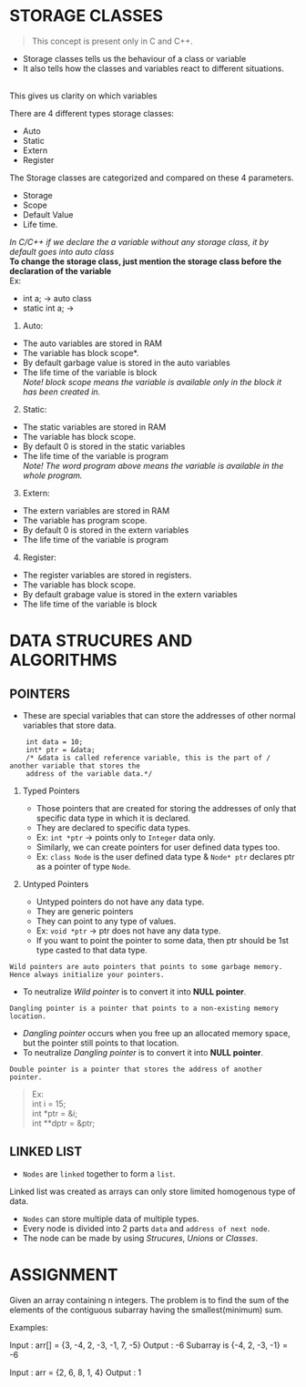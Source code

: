 # STORAGE CLASSES
> This concept is present only in C and C++. 

* Storage classes tells us the behaviour of a class or variable
* It also tells how the classes and variables react to different situations.
<br>
This gives us clarity on which variables

There are 4 different types storage classes:
<ul>
    <li> Auto </li>
    <li> Static </li>
    <li> Extern </li>
    <li> Register </li>
</ul>

The Storage classes are categorized and compared on these 4 parameters.
* Storage
* Scope
* Default Value
* Life time.

<i> In C/C++ if we declare the a variable without any storage class, it by default goes into auto class</i><br>
<strong>To change the storage class, just mention the storage class before the declaration of the variable</strong><br>
Ex:<br>
<ul>
    <li>int a; -> auto class
    <li>static int a; -> 
</ul> 


1) Auto:
* The auto variables are stored in RAM
* The variable has block scope*.
* By default garbage value is stored in the auto variables
* The life time of the variable is block     
<i>Note! block scope means the variable is available only in the block it has been created in.</i>

2) Static:
* The static variables are stored in RAM
* The variable has block scope.
* By default 0 is stored in the static variables
* The life time of the variable is program     
<i>Note! The word program above means the variable is available in the whole program.</i>

3) Extern:
* The extern variables are stored in RAM
* The variable has program scope.
* By default 0 is stored in the extern variables
* The life time of the variable is program     

4) Register:
* The register variables are stored in registers.
* The variable has block scope.
* By default grabage value is stored in the extern variables
* The life time of the variable is block     

# DATA STRUCURES AND ALGORITHMS

## POINTERS
    
* These are special variables that can store the addresses of other normal variables that store data.
    
```
    int data = 10;
    int* ptr = &data; 
    /* &data is called reference variable, this is the part of / another variable that stores the 
    address of the variable data.*/
```    
    
1) Typed Pointers
    * Those pointers that are created for storing the addresses of only that specific data type in which it is declared.
    * They are declared to specific data types.
    * Ex: `int *ptr` -> points only to `Integer` data only.
    * Similarly, we can create pointers for user defined data types too.
    * Ex: `class Node` is the user defined data type & `Node* ptr` declares ptr as a pointer of type `Node`.

2) Untyped Pointers
    * Untyped pointers do not have any data type.
    * They are generic pointers
    * They can point to any type of values.
    * Ex: `void *ptr` -> ptr does not have any data type.
    * If you want to point the pointer to some data, then ptr should be 1st type casted to that data type.

`Wild pointers are auto pointers that points to some garbage memory. Hence always initialize your pointers.`
* To neutralize _Wild pointer_ is to convert it into **NULL pointer**.

`Dangling pointer is a pointer that points to a non-existing memory location.`
* _Dangling pointer_ occurs when you free up an allocated memory space, but the pointer still points to that location.
* To neutralize _Dangling pointer_ is to convert it into **NULL pointer**.

`Double pointer is a pointer that stores the address of another pointer.`
> Ex:<br> int i = 15;<br> int *ptr = &i;<br> int **dptr = &ptr;<br>



## **LINKED LIST**

* `Nodes` are `linked` together to form a `list`.

Linked list was created as arrays can only store limited homogenous type of data.

* `Nodes` can store multiple data of multiple types.
* Every node is divided into 2 parts `data` and `address of next node`.
* The node can be made by using _Strucures_, _Unions_ or _Classes_.

# ASSIGNMENT

Given an array containing n integers. The problem is to find the sum of the elements of the contiguous subarray having the smallest(minimum) sum.

Examples: 

Input : arr[] = {3, -4, 2, -3, -1, 7, -5}
Output : -6
Subarray is {-4, 2, -3, -1} = -6

Input : arr = {2, 6, 8, 1, 4}
Output : 1